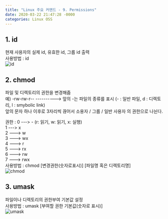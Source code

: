 ```yaml
---
title: "Linux 주요 커맨드 - 9. Permissions"
date: 2020-03-22 21:47:28 -0000
categories: Linux OSS
---
```


## 1. id       
현재 사용자의 실제 id, 유효한 id, 그룹 id 출력           
사용방법 : id     
![id](https://user-images.githubusercontent.com/62292136/77249780-dd279e00-6c86-11ea-92f2-ae6b14fc1faf.PNG)     
     
     
    
## 2. chmod
파일 및 디렉토리의 권한을 변경해줌     
예) -rw-rw-r-- ----------> 앞의 -는 파일의 종류를 표시 (- : 일반 파일, d : 디렉토리, l : smybolic link)     
앞의 문자 하나 이후로 3자리씩 끊어서 소용자 / 그룹 / 일반 사용자 의 권한으로 나뉜다.     
     
권한 : 0 ---> -                    (r: 읽기, w: 읽기, x: 실행)     
       1 ---> x     
       2 ---> w     
       3 ---> wx     
       4 ---> r     
       5 ---> rx     
       6 ---> rw     
       7 ---> rwx     
사용방법 : chmod [변경권한(숫자로표시)] [파일명 혹은 디렉토리명]          
![chmod](https://user-images.githubusercontent.com/62292136/77249927-df3e2c80-6c87-11ea-9149-2672eddd0219.PNG)     
     
     
     
## 3. umask
파일이나 디렉토리의 권한부여 기본값 설정          
사용방법 : umask [부여할 권한 기본값(숫자로 표시)]          
![umask](https://user-images.githubusercontent.com/62292136/77249955-0bf24400-6c88-11ea-995c-1425853387b5.PNG)     

